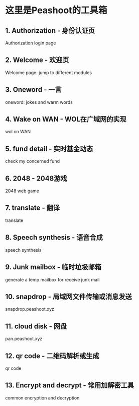# 这里是Peashoot的工具箱

## 1. Authorization - 身份认证页

Authorization login page

## 2. Welcome - 欢迎页

Welcome page: jump to different modules

## 3. Oneword - 一言

oneword: jokes and warm words

## 4. Wake on WAN - WOL在广域网的实现

wol on WAN

## 5. fund detail - 实时基金动态

check my concerned fund

## 6. 2048 - 2048游戏

2048 web game

## 7. translate - 翻译

translate

## 8. Speech synthesis - 语音合成

speech synthesis

## 9. Junk mailbox - 临时垃圾邮箱

generate a temp mailbox for receive junk mail

## 10. snapdrop - 局域网文件传输或消息发送

snapdrop.peashoot.xyz

## 11. cloud disk - 网盘

pan.peashoot.xyz

## 12. qr code - 二维码解析或生成

qr code

## 13. Encrypt and decrypt - 常用加解密工具

common encryption and decryption

